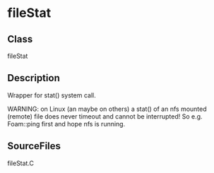 # fileStat 
## Class
fileStat

## Description
Wrapper for stat() system call.

WARNING: on Linux (an maybe on others) a stat() of an nfs mounted (remote)
file does never timeout and cannot be interrupted! So e.g. Foam::ping first
and hope nfs is running.

## SourceFiles
fileStat.C

